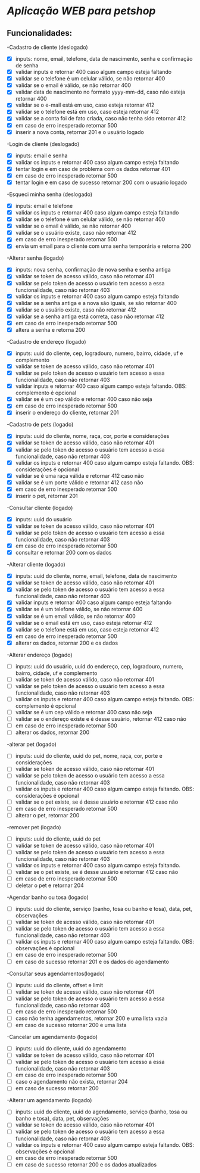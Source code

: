 # **_Aplicação WEB para petshop_**

## **Funcionalidades:**

-Cadastro de cliente (deslogado)
- [X] inputs: nome, email, telefone, data de nascimento, senha e confirmação de senha
- [X] validar inputs e retornar 400 caso algum campo esteja faltando
- [X] validar se o telefone é um celular válido, se não retornar 400
- [X] validar se o email é válido, se não retornar 400
- [X] validar data de nascimento no formato yyyy-mm-dd, caso não esteja retornar 400
- [X] validar se o e-mail está em uso, caso esteja retornar 412
- [X] validar se o telefone está em uso, caso esteja retornar 412
- [X] validar se a conta foi de fato criada, caso não tenha sido retornar 412
- [X] em caso de erro inesperado retornar 500
- [X] inserir a nova conta, retornar 201 e o usuário logado

-Login de cliente (deslogado)
- [X] inputs: email e senha
- [X] validar os inputs e retornar 400 caso algum campo esteja faltando
- [X] tentar login e em caso de problema com os dados retornar 401
- [X] em caso de erro inesperado retornar 500
- [X] tentar login e em caso de sucesso retornar 200 com o usuário logado 

-Esqueci minha senha (deslogado)
- [X] inputs: email e telefone
- [X] validar os inputs e retornar 400 caso algum campo esteja faltando
- [X] validar se o telefone é um celular válido, se não retornar 400
- [X] validar se o email é válido, se não retornar 400
- [X] validar se o usuário existe, caso não retornar 412
- [X] em caso de erro inesperado retornar 500
- [X] envia um email para o cliente com uma senha temporária e retorna 200

-Alterar senha (logado)
- [X] inputs: nova senha, confirmação de nova senha e senha antiga
- [X] validar se token de acesso válido, caso não retornar 401
- [X] validar se pelo token de acesso o usuário tem acesso a essa funcionalidade, caso não retornar 403
- [X] validar os inputs e retornar 400 caso algum campo esteja faltando
- [X] validar se a senha antiga e a nova são iguais, se são retornar 400
- [X] validar se o usuário existe, caso não retornar 412
- [X] validar se a senha antiga está correta, caso não retornar 412
- [X] em caso de erro inesperado retornar 500
- [X] altera a senha e retorna 200

-Cadastro de endereço (logado)
- [X] inputs: uuid do cliente, cep, logradouro, numero, bairro, cidade, uf e complemento
- [X] validar se token de acesso válido, caso não retornar 401
- [X] validar se pelo token de acesso o usuário tem acesso a essa funcionalidade, caso não retornar 403
- [X] validar inputs e retornar 400 caso algum campo esteja faltando. OBS: complemento é opcional
- [X] validar se é um cep válido e retornar 400 caso não seja
- [X] em caso de erro inesperado retornar 500
- [X] inserir o endereço do cliente, retornar 201

-Cadastro de pets (logado)
- [X] inputs: uuid do cliente, nome, raça, cor, porte e considerações
- [X] validar se token de acesso válido, caso não retornar 401
- [X] validar se pelo token de acesso o usuário tem acesso a essa funcionalidade, caso não retornar 403
- [X] validar os inputs e retornar 400 caso algum campo esteja faltando. OBS: considerações é opcional
- [X] validar se é uma raça válida e retornar 412 caso não
- [X] validar se é um porte válido e retornar 412 caso não
- [X] em caso de erro inesperado retornar 500
- [X] inserir o pet, retornar 201

-Consultar cliente (logado)
- [X] inputs: uuid do usuário
- [X] validar se token de acesso válido, caso não retornar 401
- [X] validar se pelo token de acesso o usuário tem acesso a essa funcionalidade, caso não retornar 403
- [X] em caso de erro inesperado retornar 500
- [X] consultar e retornar 200 com os dados

-Alterar cliente (logado)
- [X] inputs: uuid do cliente, nome, email, telefone, data de nascimento
- [X] validar se token de acesso válido, caso não retornar 401
- [X] validar se pelo token de acesso o usuário tem acesso a essa funcionalidade, caso não retornar 403
- [X] validar inputs e retornar 400 caso algum campo esteja faltando
- [X] validar se é um telefone válido, se não retornar 400
- [X] validar se é um email válido, se não retornar 400
- [X] validar se o email está em uso, caso esteja retornar 412 
- [X] validar se o telefone está em uso, caso esteja retornar 412 
- [X] em caso de erro inesperado retornar 500
- [X] alterar os dados, retornar 200 e os dados

-Alterar endereço (logado)
- [ ] inputs: uuid do usuário, uuid do endereço, cep, logradouro, numero, bairro, cidade, uf e complemento
- [ ] validar se token de acesso válido, caso não retornar 401
- [ ] validar se pelo token de acesso o usuário tem acesso a essa funcionalidade, caso não retornar 403
- [ ] validar os inputs e retornar 400 caso algum campo esteja faltando. OBS: complemento é opcional
- [ ] validar se é um cep válido e retornar 400 caso não seja
- [ ] validar se o endereço existe e é desse usuário, retornar 412 caso não
- [ ] em caso de erro inesperado retornar 500
- [ ] alterar os dados, retornar 200

-alterar pet (logado)
- [ ] inputs: uuid do cliente, uuid do pet, nome, raça, cor, porte e considerações
- [ ] validar se token de acesso válido, caso não retornar 401
- [ ] validar se pelo token de acesso o usuário tem acesso a essa funcionalidade, caso não retornar 403
- [ ] validar os inputs e retornar 400 caso algum campo esteja faltando. OBS: considerações é opcional
- [ ] validar se o pet existe, se é desse usuário e retornar 412 caso não
- [ ] em caso de erro inesperado retornar 500
- [ ] alterar o pet, retornar 200

-remover pet (logado)
- [ ] inputs: uuid do cliente, uuid do pet
- [ ] validar se token de acesso válido, caso não retornar 401
- [ ] validar se pelo token de acesso o usuário tem acesso a essa funcionalidade, caso não retornar 403
- [ ] validar os inputs e retornar 400 caso algum campo esteja faltando.
- [ ] validar se o pet existe, se é desse usuário e retornar 412 caso não
- [ ] em caso de erro inesperado retornar 500
- [ ] deletar o pet e retornar 204

-Agendar banho ou tosa (logado)
- [ ] inputs: uuid do cliente, serviço (banho, tosa ou banho e tosa), data, pet, observações
- [ ] validar se token de acesso válido, caso não retornar 401
- [ ] validar se pelo token de acesso o usuário tem acesso a essa funcionalidade, caso não retornar 403
- [ ] validar os inputs e retornar 400 caso algum campo esteja faltando. OBS: observações é opcional
- [ ] em caso de erro inesperado retornar 500
- [ ] em caso de sucesso retornar 201 e os dados do agendamento

-Consultar seus agendamentos(logado)
- [ ] inputs: uuid do cliente, offset e limit
- [ ] validar se token de acesso válido, caso não retornar 401
- [ ] validar se pelo token de acesso o usuário tem acesso a essa funcionalidade, caso não retornar 403
- [ ] em caso de erro inesperado retornar 500
- [ ] caso não tenha agendamentos, retornar 200 e uma lista vazia
- [ ] em caso de sucesso retornar 200 e uma lista

-Cancelar um agendamento (logado)
- [ ] inputs: uuid do cliente, uuid do agendamento
- [ ] validar se token de acesso válido, caso não retornar 401
- [ ] validar se pelo token de acesso o usuário tem acesso a essa funcionalidade, caso não retornar 403
- [ ] em caso de erro inesperado retornar 500
- [ ] caso o agendamento não exista, retornar 204
- [ ] em caso de sucesso retornar 200

-Alterar um agendamento (logado)
- [ ] inputs: uuid do cliente, uuid do agendamento, serviço (banho, tosa ou banho e tosa), data, pet, observações
- [ ] validar se token de acesso válido, caso não retornar 401
- [ ] validar se pelo token de acesso o usuário tem acesso a essa funcionalidade, caso não retornar 403
- [ ] validar os inputs e retornar 400 caso algum campo esteja faltando. OBS: observações é opcional
- [ ] em caso de erro inesperado retornar 500
- [ ] em caso de sucesso retornar 200 e os dados atualizados